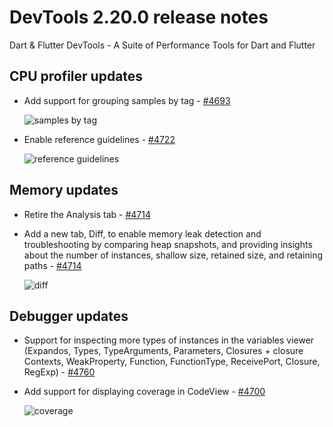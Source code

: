 # DevTools 2.20.0 release notes

Dart & Flutter DevTools - A Suite of Performance Tools for Dart and Flutter

## CPU profiler updates

- Add support for grouping samples by tag - [#4693](https://github.com/flutter/devtools/pull/4693)

  ![samples by tag]({{site.url}}/development/tools/devtools/release-notes/images-2.20.0/4693.jpeg "samples by tag")

- Enable reference guidelines - [#4722](https://github.com/flutter/devtools/pull/4722)

  ![reference guidelines]({{site.url}}/development/tools/devtools/release-notes/images-2.20.0/4722.png "reference guidelines")

## Memory updates

- Retire the Analysis tab - [#4714](https://github.com/flutter/devtools/pull/4714)

- Add a new tab, Diff, to enable memory leak detection and troubleshooting
by comparing heap snapshots, and providing insights about the number of
instances, shallow size, retained size, and retaining
paths - [#4714](https://github.com/flutter/devtools/pull/4714)

  ![diff]({{site.url}}/development/tools/devtools/release-notes/images-2.20.0/4714.png "Diff in Memory tab")

## Debugger updates

- Support for inspecting more types of instances in the variables viewer (Expandos, Types, TypeArguments, Parameters, Closures + closure Contexts, WeakProperty, Function, FunctionType, ReceivePort, Closure, RegExp) - [#4760](https://github.com/flutter/devtools/pull/4760)

- Add support for displaying coverage in CodeView - [#4700](https://github.com/flutter/devtools/pull/4700)

  ![coverage]({{site.url}}/development/tools/devtools/release-notes/images-2.20.0/4700.png "coverage in CodeView")

